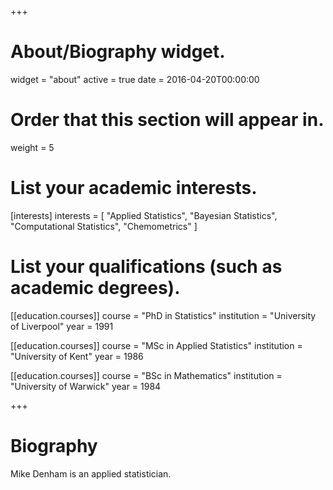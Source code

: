 +++
# About/Biography widget.
widget = "about"
active = true
date = 2016-04-20T00:00:00

# Order that this section will appear in.
weight = 5

# List your academic interests.
[interests]
  interests = [
    "Applied Statistics",
    "Bayesian Statistics",
    "Computational Statistics",
    "Chemometrics"
  ]

# List your qualifications (such as academic degrees).
[[education.courses]]
  course = "PhD in Statistics"
  institution = "University of Liverpool"
  year = 1991

[[education.courses]]
  course = "MSc in Applied Statistics"
  institution = "University of Kent"
  year = 1986

[[education.courses]]
  course = "BSc in Mathematics"
  institution = "University of Warwick"
  year = 1984
 
+++

# Biography

Mike Denham is an applied statistician.
 
